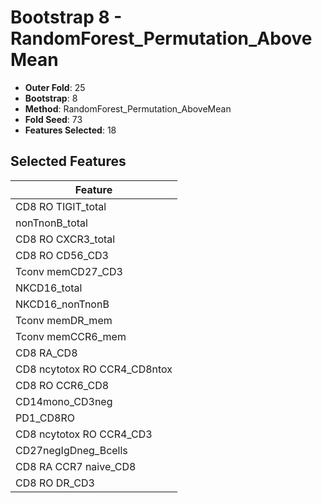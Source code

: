 # Bootstrap 8 - RandomForest_Permutation_AboveMean

- **Outer Fold**: 25
- **Bootstrap**: 8
- **Method**: RandomForest_Permutation_AboveMean
- **Fold Seed**: 73
- **Features Selected**: 18

## Selected Features

| Feature |
|---------|
| CD8 RO TIGIT_total |
| nonTnonB_total |
| CD8 RO CXCR3_total |
| CD8 RO CD56_CD3 |
| Tconv memCD27_CD3 |
| NKCD16_total |
| NKCD16_nonTnonB |
| Tconv memDR_mem |
| Tconv memCCR6_mem |
| CD8 RA_CD8 |
| CD8 ncytotox RO CCR4_CD8ntox |
| CD8 RO CCR6_CD8 |
| CD14mono_CD3neg |
| PD1_CD8RO |
| CD8 ncytotox RO CCR4_CD3 |
| CD27negIgDneg_Bcells |
| CD8 RA CCR7 naive_CD8 |
| CD8 RO DR_CD3 |

